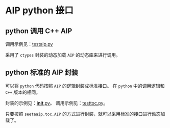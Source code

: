 # AIP python 接口

## python 调用 C++ AIP

调用示例见：[testaip.py](test/testaip.py)

采用了 `ctypes` 封装的动态加载 `AIP` 的动态库来进行调用。

## python 标准的 AIP 封装

可以将 `python` 代码按照 `AIP` 的逻辑封装成标准接口。
在 `python` 中的调用逻辑和 `C++` 版本的相同。

封装的示例见：[__init__.py](test/data/__init__.py)。
调用示例见：[testtoc.py](test/testtoc.py)。

只要按照 `seetaaip.toc.AIP` 的方式进行封装，就可以采用标准的接口进行动态加载了。